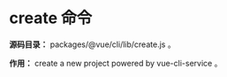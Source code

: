 # create 命令

**源码目录：**  packages/@vue/cli/lib/create.js 。

**作用：** create a new project powered by vue-cli-service 。
